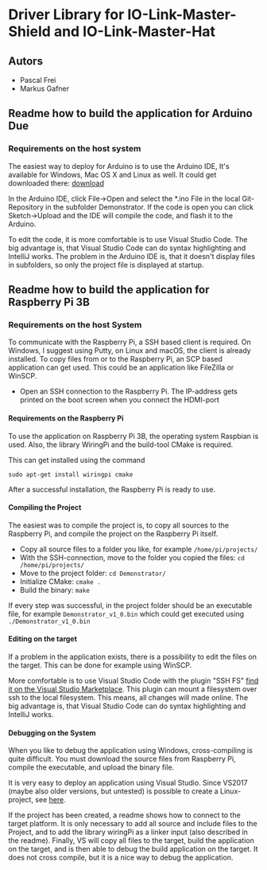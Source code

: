 # Driver Library for IO-Link-Master-Shield and IO-Link-Master-Hat

## Autors
- Pascal Frei
- Markus Gafner

## Readme how to build the application for Arduino Due
### Requirements on the host system
The easiest way to deploy for Arduino is to use the Arduino IDE, It's available for Windows, Mac OS X and Linux as well. It could get downloaded there: [download]( https://www.arduino.cc/en/Main/Software)

In the Arduino IDE, click File->Open and select the *.ino File in the local Git-Repository in the subfolder Demonstrator. If the code is open you can click Sketch->Upload and the IDE will compile the code, and flash it to the Arduino.

To edit the code, it is more comfortable is to use Visual Studio Code. The big advantage is, that Visual Studio Code can do syntax highlighting and IntelliJ works. The problem in the Arduino IDE is, that it doesn't display files in subfolders, so only the project file is displayed at startup.

## Readme how to build the application for Raspberry Pi 3B
### Requirements on the host System
To communicate with the Raspberry Pi, a SSH based client is required. On Windows, I suggest using Putty, on Linux and macOS, the client is already installed.
To copy files from or to the Raspberry Pi, an SCP based application can get used. This could be an application like FileZilla or WinSCP.

- Open an SSH connection to the Raspberry Pi. The IP-address gets printed on the boot screen when you connect the HDMI-port

#### Requirements on the Raspberry Pi
To use the application on Raspberry Pi 3B, the operating system Raspbian is used. Also, the library WiringPi and the build-tool CMake is required.

This can get installed using the command 

` sudo apt-get install wiringpi cmake `

After a successful installation, the Raspberry Pi is ready to use.

#### Compiling the Project

The easiest was to compile the project is, to copy all sources to the Raspberry Pi, and compile the project on the Raspberry Pi itself.

- Copy all source files to a folder you like, for example `/home/pi/projects/`
- With the SSH-connection, move to the folder you copied the files: `cd /home/pi/projects/`
- Move to the project folder: `cd Demonstrator/`
- Initialize CMake: `cmake .`
- Build the binary: `make`

If every step was successful, in the project folder should be an executable file, for example `Demonstrator_v1_0.bin` which could get executed using `./Demonstrator_v1_0.bin`

#### Editing on the target
If a problem in the application exists, there is a possibility to edit the files on the target. This can be done for example using WinSCP.

More comfortable is to use Visual Studio Code with the plugin "SSH FS" [find it on the Visual Studio Marketplace](https://marketplace.visualstudio.com/items?itemName=Kelvin.vscode-sshfs). This plugin can mount a filesystem over ssh to the local filesystem. This means, all changes will made online. The big advantage is, that Visual Studio Code can do syntax highlighting and IntelliJ works.

#### Debugging on the System
When you like to debug the application using Windows, cross-compiling is quite difficult. You must download the source files from Raspberry Pi, compile the executable, and upload the binary file.

It is very easy to deploy an application using Visual Studio. Since VS2017 (maybe also older versions, but untested) is possible to create a Linux-project, see [here](https://docs.microsoft.com/en-us/cpp/linux/create-a-new-linux-project?view=vs-2019).

If the project has been created, a readme shows how to connect to the target platform. It is only necessary to add all source and include files to the Project, and to add the library wiringPi as a linker input (also described in the readme). Finally, VS will copy all files to the target, build the application on the target, and is then able to debug the build application on the target. It does not cross compile, but it is a nice way to debug the application.
